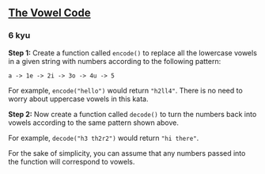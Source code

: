 <h2><a href=https://www.codewars.com/kata/53697be005f803751e0015aa/train/csharp target="_blank">The Vowel Code</a></h2><h3>6 kyu</h3><p><strong>Step 1:</strong> Create a function called <code>encode()</code> to replace all the lowercase vowels in a given string with numbers according to the following pattern:</p><pre><code>a -&gt; 1e -&gt; 2i -&gt; 3o -&gt; 4u -&gt; 5</code></pre><p>For example, <code>encode("hello")</code> would return <code>"h2ll4"</code>. There is no need to worry about uppercase vowels in this kata.</p><p><strong>Step 2:</strong> Now create a function called <code>decode()</code> to turn the numbers back into vowels according to the same pattern shown above.</p><p>For example, <code>decode("h3 th2r2")</code> would return <code>"hi there"</code>.</p><p>For the sake of simplicity, you can assume that any numbers passed into the function will correspond to vowels.</p>